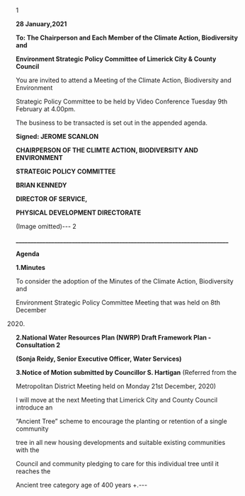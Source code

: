 1

**28 January,2021**

**To: The Chairperson and Each Member of the Climate Action, Biodiversity and**

**Environment Strategic Policy Committee of Limerick City & County Council**

You are invited to attend a Meeting of the Climate Action, Biodiversity and Environment

Strategic Policy Committee to be held by Video Conference Tuesday 9th February at 4.00pm.

The business to be transacted is set out in the appended agenda.

**Signed: JEROME SCANLON**

**CHAIRPERSON OF THE CLIMTE ACTION, BIODIVERSITY AND ENVIRONMENT**

**STRATEGIC POLICY COMMITTEE**

**BRIAN KENNEDY**

**DIRECTOR OF SERVICE,**

**PHYSICAL DEVELOPMENT DIRECTORATE**

(Image omitted)---
2

**\_\_\_\_\_\_\_\_\_\_\_\_\_\_\_\_\_\_\_\_\_\_\_\_\_\_\_\_\_\_\_\_\_\_\_\_\_\_\_\_\_\_\_\_\_\_\_\_\_\_\_\_\_\_\_\_\_\_\_\_\_\_\_\_\_\_\_\_\_\_\_\_**

**Agenda**

**1.Minutes**

To consider the adoption of the Minutes of the Climate Action, Biodiversity and

Environment Strategic Policy Committee Meeting that was held on 8th December

2020.

**2.National Water Resources Plan (NWRP) Draft Framework Plan - Consultation 2**

**(Sonja Reidy, Senior Executive Officer, Water Services)**

**3.Notice of Motion submitted by Councillor S. Hartigan** (Referred from the

Metropolitan District Meeting held on Monday 21st December, 2020)

I will move at the next Meeting that Limerick City and County Council introduce an

“Ancient Tree” scheme to encourage the planting or retention of a single community

tree in all new housing developments and suitable existing communities with the

Council and community pledging to care for this individual tree until it reaches the

Ancient tree category age of 400 years +.---
